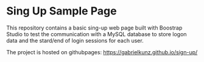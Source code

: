 # Sing Up Sample Page

This repository contains a basic sing-up web page built with Boostrap Studio to test the communication with a MySQL database to store logon data and the stard/end of login sessions for each user.

The project is hosted on githubpages: https://gabrielkunz.github.io/sign-up/
 

